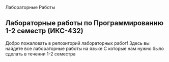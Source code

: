  Лабораторные Работы 


## Лабораторные работы по Программированию 1-2 семестр (ИКС-432)

Добро пожаловать в репозиторий лабораторных работ! Здесь вы найдете все лабораторные работы на языке С которые нам нужно было сделать в течении 1-2 семестра 


